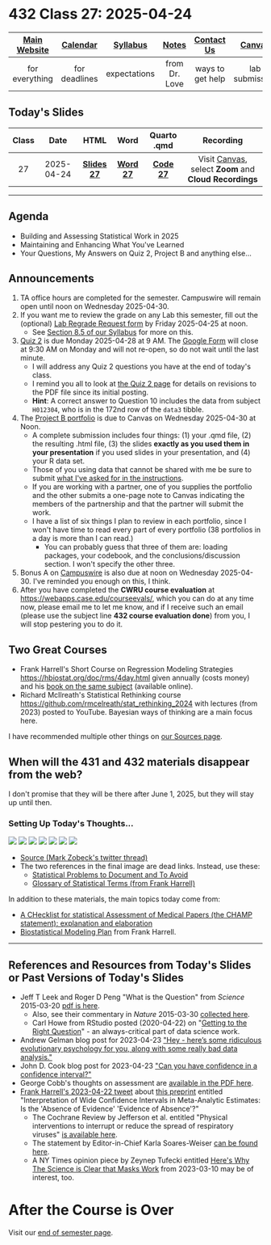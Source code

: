 # 432 Class 27: 2025-04-24

[Main Website](https://thomaselove.github.io/432-2025/) | [Calendar](https://thomaselove.github.io/432-2025/calendar.html) | [Syllabus](https://thomaselove.github.io/432-syllabus-2025/) | [Notes](https://thomaselove.github.io/432-notes/) | [Contact Us](https://thomaselove.github.io/432-2025/contact.html) | [Canvas](https://canvas.case.edu) | [Data and Code](https://github.com/THOMASELOVE/432-data) | [Sources](https://github.com/THOMASELOVE/432-classes-2024/tree/main/sources)
:-----------: | :--------------: | :----------: | :---------: | :-------------: | :-----------: | :------------: |:------:
for everything | for deadlines | expectations | from Dr. Love | ways to get help | lab submission | for downloads | to read

## Today's Slides

Class | Date | HTML | Word | Quarto .qmd | Recording
:---: | :--------: | :------: | :------: | :------: | :-------------:
27 | 2025-04-24 | **[Slides 27](https://thomaselove.github.io/432-slides-2025/slides27.html)** | **[Word 27](https://thomaselove.github.io/432-slides-2025/slides27w.docx)** | **[Code 27](https://github.com/THOMASELOVE/432-slides-2025/blob/main/slides27.qmd)** | Visit [Canvas](https://canvas.case.edu/), select **Zoom** and **Cloud Recordings**

---

## Agenda

- Building and Assessing Statistical Work in 2025
- Maintaining and Enhancing What You've Learned
- Your Questions, My Answers on Quiz 2, Project B and anything else...

## Announcements

1. TA office hours are completed for the semester. Campuswire will remain open until noon on Wednesday 2025-04-30.
2. If you want me to review the grade on any Lab this semester, fill out the (optional) [Lab Regrade Request form](https://bit.ly/432-2025-lab-regrades) by Friday 2025-04-25 at noon.
    - See [Section 8.5 of our Syllabus](https://thomaselove.github.io/432-syllabus-2025/08-grading.html) for more on this.
3. [Quiz 2](https://thomaselove.github.io/432-2025/quiz2.html) is due Monday 2025-04-28 at 9 AM. The [Google Form](https://bit.ly/432-2025-quiz2-form) will close at 9:30 AM on Monday and will not re-open, so do not wait until the last minute.
    - I will address any Quiz 2 questions you have at the end of today's class.
    - I remind you all to look at [the Quiz 2 page](https://thomaselove.github.io/432-2025/quiz2.html) for details on revisions to the PDF file since its initial posting.
    - **Hint**: A correct answer to Question 10 includes the data from subject `H012304`, who is in the 172nd row of the `data3` tibble.
4. The [Project B portfolio](https://thomaselove.github.io/432-2025/projB.html#the-project-portfolio) is due to Canvas on Wednesday 2025-04-30 at Noon.
    - A complete submission includes four things: (1) your .qmd file, (2) the resulting .html file, (3) the slides **exactly as you used them in your presentation** if you used slides in your presentation, and (4) your R data set.
    - Those of you using data that cannot be shared with me be sure to submit [what I've asked for in the instructions](https://thomaselove.github.io/432-2025/projB.html#submitting-your-data).
    - If you are working with a partner, one of you supplies the portfolio and the other submits a one-page note to Canvas indicating the members of the partnership and that the partner will submit the work.
    - I have a list of six things I plan to review in each portfolio, since I won't have time to read every part of every portfolio (38 portfolios in a day is more than I can read.)
        - You can probably guess that three of them are: loading packages, your codebook, and the conclusions/discussion section. I won't specify the other three.
5. Bonus A on [Campuswire](https://campuswire.com/) is also due at noon on Wednesday 2025-04-30. I've reminded you enough on this, I think.
6. After you have completed the **CWRU course evaluation** at <https://webapps.case.edu/courseevals/>, which you can do at any time now, please email me to let me know, and if I receive such an email (please use the subject line **432 course evaluation done**) from you, I will stop pestering you to do it.

## Two Great Courses

- Frank Harrell's Short Course on Regression Modeling Strategies <https://hbiostat.org/doc/rms/4day.html> given annually (costs money) and his [book on the same subject](https://hbiostat.org/doc/rms/book/) (available online).
- Richard McIlreath's Statistical Rethinking course <https://github.com/rmcelreath/stat_rethinking_2024> with lectures (from 2023) posted to  YouTube. Bayesian ways of thinking are a main focus here.

I have recommended multiple other things on [our Sources page](https://github.com/THOMASELOVE/432-sources).

## When will the 431 and 432 materials disappear from the web?

I don't promise that they will be there after June 1, 2025, but they will stay up until then.

### Setting Up Today's Thoughts...

![](figures/zobeck0.png)
![](figures/zobeck1.png)
![](figures/zobeck2.png)
![](figures/zobeck3.png)
![](figures/zobeck4.png)
![](figures/zobeck5.png)
![](figures/zobeck6.png)

- [Source (Mark Zobeck's twitter thread)](https://twitter.com/MarkZobeck/status/1506615109170442244)
- The two references in the final image are dead links. Instead, use these:
    - [Statistical Problems to Document and To Avoid](https://discourse.datamethods.org/t/author-checklist/3407)
    - [Glossary of Statistical Terms (from Frank Harrell)](https://hbiostat.org/glossary/)

In addition to these materials, the main topics today come from:

- [A CHecklist for statistical Assessment of Medical Papers (the CHAMP statement): explanation and elaboration](https://bjsm.bmj.com/content/55/18/1009.2)
- [Biostatistical Modeling Plan](https://www.fharrell.com/post/modplan) from Frank Harrell.

---------------------------------

## References and Resources from Today's Slides or Past Versions of Today's Slides

- Jeff T Leek and Roger D Peng "What is the Question" from *Science* 2015-03-20 [pdf is here](https://www.aaas.org/sites/default/files/Stats_What_Question_2015.pdf).
    - Also, see their commentary in *Nature* 2015-03-30 [collected here](https://github.com/THOMASELOVE/432-sources/blob/main/pdf/Leek_and_Peng_2015_Pvalues_Nature.pdf).
    - Carl Howe from RStudio posted (2020-04-22) on "[Getting to the Right Question](https://blog.rstudio.com/2020/04/22/getting-to-the-right-question/)" - an always-critical part of data science work.
- Andrew Gelman blog post for 2023-04-23 ["Hey - here’s some ridiculous evolutionary psychology for you, along with some really bad data analysis."](https://statmodeling.stat.columbia.edu/2023/04/23/hey-heres-some-ridiculous-evolutionary-psychology-for-you-along-with-some-really-bad-data-analysis/)
- John D. Cook blog post for 2023-04-23 ["Can you have confidence in a confidence interval?"](https://www.johndcook.com/blog/2023/04/23/confidence-interval/)
- George Cobb's thoughts on assessment are [available in the PDF here](http://www.rossmanchance.com/artist/proceedings/cobb.pdf).
- [Frank Harrell's 2023-04-22 tweet](https://twitter.com/f2harrell/status/1649882314833313794) about [this preprint](https://papers.ssrn.com/sol3/papers.cfm?abstract_id=4417585) entitled "Interpretation of Wide Confidence Intervals in Meta-Analytic Estimates: Is the 'Absence of Evidence' 'Evidence of Absence'?"
    - The Cochrane Review by Jefferson et al. entitled "Physical interventions to interrupt or reduce the spread of respiratory viruses" [is available here](https://www.cochranelibrary.com/cdsr/doi/10.1002/14651858.CD006207.pub6/full).
    - The statement by Editor-in-Chief Karla Soares-Weiser [can be found here](https://www.cochrane.org/news/statement-physical-interventions-interrupt-or-reduce-spread-respiratory-viruses-review).
    - A NY Times opinion piece by Zeynep Tufecki entitled [Here's Why The Science is Clear that Masks Work](https://www.nytimes.com/2023/03/10/opinion/masks-work-cochrane-study.html) from 2023-03-10 may be of interest, too.

# After the Course is Over

Visit our [end of semester page](https://github.com/THOMASELOVE/432-classes-2025/tree/main/end).
